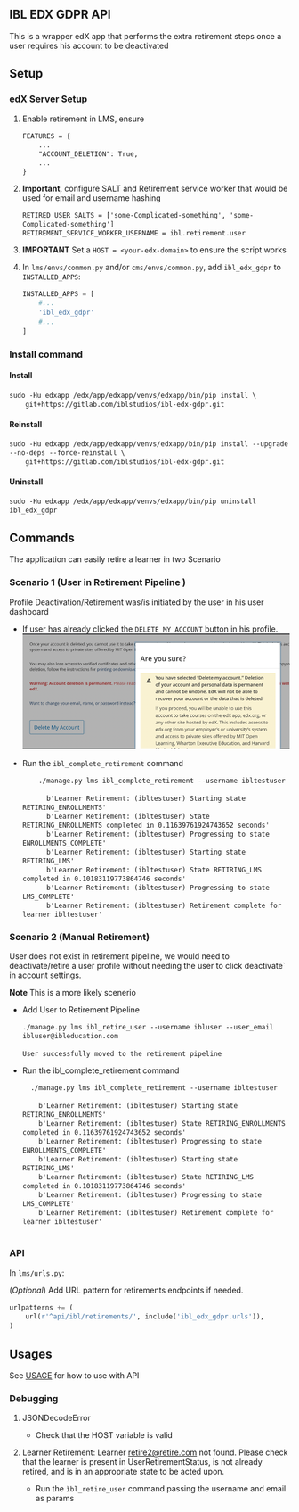 ## IBL EDX GDPR API
This is a wrapper edX app that performs the extra retirement steps once a user requires his account to be deactivated


## Setup
### edX Server Setup
1. Enable retirement in LMS, ensure 
    ```
    FEATURES = {
        ...
        "ACCOUNT_DELETION": True,
        ...
    }
    ```

[comment]: <> (2. Set RETIREMENT_STATES using the ``./manage.py lms ibl_retirement_states`` or via the API 'api/user_api/populate_retirement')

[comment]: <> (```)

[comment]: <> (RETIREMENT_STATES = [)

[comment]: <> (    'PENDING',)

[comment]: <> (    'LOCKING_ACCOUNT',)

[comment]: <> (    'LOCKING_COMPLETE',)

[comment]: <> (    # Use these states only when ENABLE_DISCUSSION_SERVICE is True.)

[comment]: <> (    'RETIRING_FORUMS',)

[comment]: <> (    'FORUMS_COMPLETE',)

[comment]: <> (    'RETIRING_EMAIL_LISTS',)

[comment]: <> (    'EMAIL_LISTS_COMPLETE',)

[comment]: <> (    'RETIRING_ENROLLMENTS',)

[comment]: <> (    'ENROLLMENTS_COMPLETE',)

[comment]: <> (    # Use these states only when ENABLE_STUDENT_NOTES is True.)

[comment]: <> (    'RETIRING_NOTES',)

[comment]: <> (    'NOTES_COMPLETE',)

[comment]: <> (    'RETIRING_LMS',)

[comment]: <> (    'LMS_COMPLETE',)

[comment]: <> (    'ERRORED',)

[comment]: <> (    'ABORTED',)

[comment]: <> (    'COMPLETE',)

[comment]: <> (])

[comment]: <> (```)

2. **Important**, configure SALT and Retirement service worker that would be used for email and username hashing
    ```
    RETIRED_USER_SALTS = ['some-Complicated-something', 'some-Complicated-something']
    RETIREMENT_SERVICE_WORKER_USERNAME = ibl.retirement.user
    ```

3. **IMPORTANT** Set a ``HOST = <your-edx-domain>``  to ensure the script works


4. In `lms/envs/common.py` and/or `cms/envs/common.py`, add `ibl_edx_gdpr` to `INSTALLED_APPS`:
    
    ```python
    INSTALLED_APPS = [
        #...
        'ibl_edx_gdpr'
        #...
    ]
    ```

### Install command
#### Install
```shell
sudo -Hu edxapp /edx/app/edxapp/venvs/edxapp/bin/pip install \
    git+https://gitlab.com/iblstudios/ibl-edx-gdpr.git
```

#### Reinstall
```shell
sudo -Hu edxapp /edx/app/edxapp/venvs/edxapp/bin/pip install --upgrade --no-deps --force-reinstall \
    git+https://gitlab.com/iblstudios/ibl-edx-gdpr.git
```

#### Uninstall
```shell
sudo -Hu edxapp /edx/app/edxapp/venvs/edxapp/bin/pip uninstall ibl_edx_gdpr
```



## Commands
The application can easily retire a learner in two Scenario

### Scenario 1 (User in Retirement Pipeline )

Profile Deactivation/Retirement was/is initiated by the user in his user dashboard
   
* If user has already clicked the ``DELETE MY ACCOUNT`` button in his profile.
   ![img.png](img.png)


* Run the `ibl_complete_retirement` command
  
  ```
      ./manage.py lms ibl_complete_retirement --username ibltestuser
  
        b'Learner Retirement: (ibltestuser) Starting state RETIRING_ENROLLMENTS'
        b'Learner Retirement: (ibltestuser) State RETIRING_ENROLLMENTS completed in 0.11639761924743652 seconds'
        b'Learner Retirement: (ibltestuser) Progressing to state ENROLLMENTS_COMPLETE'
        b'Learner Retirement: (ibltestuser) Starting state RETIRING_LMS'
        b'Learner Retirement: (ibltestuser) State RETIRING_LMS completed in 0.10183119773864746 seconds'
        b'Learner Retirement: (ibltestuser) Progressing to state LMS_COMPLETE'
        b'Learner Retirement: (ibltestuser) Retirement complete for learner ibltestuser' 
    ```

### Scenario 2 (Manual Retirement)
User does not exist in retirement pipeline, we would need to deactivate/retire a user profile without needing the user to click deactivate` in account settings.

**Note** This is a more likely scenerio
* Add User to Retirement Pipeline
   ```ssh
   ./manage.py lms ibl_retire_user --username ibluser --user_email ibluser@ibleducation.com
   
   User successfully moved to the retirement pipeline
   ```
* Run the ibl_complete_retirement command
    ```ssh
      ./manage.py lms ibl_complete_retirement --username ibltestuser
  
        b'Learner Retirement: (ibltestuser) Starting state RETIRING_ENROLLMENTS'
        b'Learner Retirement: (ibltestuser) State RETIRING_ENROLLMENTS completed in 0.11639761924743652 seconds'
        b'Learner Retirement: (ibltestuser) Progressing to state ENROLLMENTS_COMPLETE'
        b'Learner Retirement: (ibltestuser) Starting state RETIRING_LMS'
        b'Learner Retirement: (ibltestuser) State RETIRING_LMS completed in 0.10183119773864746 seconds'
        b'Learner Retirement: (ibltestuser) Progressing to state LMS_COMPLETE'
        b'Learner Retirement: (ibltestuser) Retirement complete for learner ibltestuser'
      
    ```

### API
In `lms/urls.py`:

(_Optional_) Add URL pattern for retirements endpoints if needed.

```python
urlpatterns += (
    url(r'^api/ibl/retirements/', include('ibl_edx_gdpr.urls')),
)
```
## Usages 

See [USAGE](USAGE.md) for how to use with API

### Debugging
1. JSONDecodeError
    * Check that the HOST variable is valid
    
2. Learner Retirement: Learner retire2@retire.com not found. Please check that the learner is present in UserRetirementStatus, is not already retired, and is in an appropriate state to be acted upon.
    * Run the `ìbl_retire_user` command passing the username and email as params

